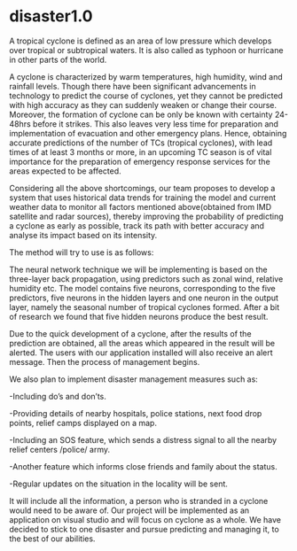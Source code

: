 # disaster1.0

A tropical cyclone is defined as an area of low pressure which develops over tropical or subtropical waters. It is also called as typhoon or hurricane in other parts of the world.
 
A cyclone is characterized by warm temperatures, high humidity, wind and rainfall levels. Though there have been significant advancements in technology to predict the course of cyclones, yet they cannot be predicted with high accuracy as they can suddenly weaken or change their course. Moreover, the formation of cyclone can be only be known with certainty 24-48hrs before it strikes. This also leaves very less time for preparation and implementation of evacuation and other emergency plans. Hence, obtaining accurate predictions of the number of TCs (tropical cyclones), with lead times of at least 3 months or more, in an upcoming TC season is of vital importance for the preparation of emergency response services for the areas expected to be affected.
 
Considering all the above shortcomings, our team proposes to develop a system that uses historical data trends for training the model and current weather data to monitor all factors mentioned above(obtained from IMD satellite and radar sources), thereby improving the probability of predicting a cyclone as early as possible, track its path with better accuracy and analyse its impact based on its intensity. 

The method will try to use is as follows:

The neural network technique we will be implementing is based on the three-layer back propagation, using predictors such as zonal wind, relative humidity etc. The model contains five neurons, corresponding to the five predictors, five neurons in the hidden layers and one neuron in the output layer, namely the seasonal number of tropical cyclones formed. After a bit of research we found that five hidden neurons produce the best result.

Due to the quick development of a cyclone, after the results of the prediction are obtained, all the areas which appeared in the result will be alerted. The users with our application installed will also receive an alert message. Then the process of management begins. 

We also plan to implement disaster management measures such as:

 -Including do’s and don’ts.
 
 -Providing details of nearby hospitals, police stations, next food drop points, relief camps displayed on a map.
 
 -Including an SOS feature, which sends a distress signal to all the nearby relief centers /police/ army.
 
 -Another feature which informs close friends and family about the status.
 
 -Regular updates on the situation in the locality will be sent.

It will include all the information, a person who is stranded in a cyclone would need to be aware of.
Our project will be implemented as an application on visual studio and will focus on cyclone as a whole. We have decided to stick to one disaster and pursue predicting and managing it, to the best of our abilities.
 

